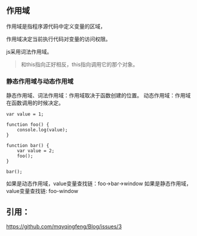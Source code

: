 ## 作用域

作用域是指程序源代码中定义变量的区域，

作用域决定当前执行代码对变量的访问权限。

js采用词法作用域。
> 和this指向正好相反，this指向调用它的那个对象。

### 静态作用域与动态作用域
静态作用域、词法作用域：作用域取决于函数创建的位置。
动态作用域：作用域在函数调用的时候决定。

```
var value = 1;

function foo() {
    console.log(value);
}

function bar() {
    var value = 2;
    foo();
}

bar();
```
如果是动态作用域，value变量查找链：foo->bar->window
如果是静态作用域，value变量查找链: foo-window


## 引用：
https://github.com/mqyqingfeng/Blog/issues/3 